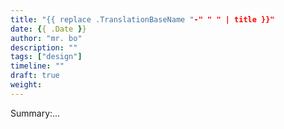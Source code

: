 ```yaml
---
title: "{{ replace .TranslationBaseName "-" " " | title }}"
date: {{ .Date }}
author: "mr. bo"
description: ""
tags: ["design"]
timeline: ""
draft: true
weight: 
---
```


Summary:...

<!--more-->